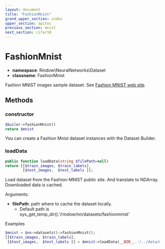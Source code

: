 ```yaml
---
layout: document
title: "FashionMnist"
grand_upper_section: index
upper_section: apitoc
previous_section: mnist
next_section: cifar10
---
```

FashionMnist
=====

- **namespace**: Rindow\NeuralNetworks\Dataset
- **classname**: FashionMnist

Fashion MNIST images sample dataset.
See [Fashion MNIST web site](https://github.com/zalandoresearch/fashion-mnist).

Methods
-------

### constructor
```php
$builer->fashionMnist()
return $mnist
```
You can create a Fashion Mnist dataset instances with the Dataset Builder.


### loadData
```php
public function loadData(string $filePath=null)
return [[$train_images, $train_labels],
        [$test_images,  $test_labels ]];
```
Load dataset from the Fashion-MNIST public site. And translate to NDArray.
Downloaded data is cached.

Arguments:

- **filePath**: path where to cache the dataset locally.
    - Default path is sys_get_temp_dir().'/rindow/nn/datasets/fashionmnist'

Examples

```php
$mnist = $nn->datasets()->fashionMnist();
[[$train_images, $train_labels],
 [$test_images,  $test_labels ]] = $mnist->loadData(__DIR__.'/../data/mnist');
```
